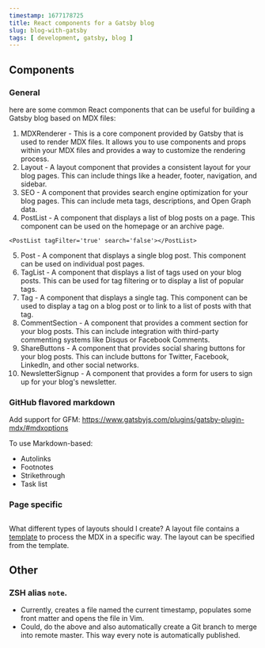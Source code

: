 ```yaml
---
timestamp: 1677178725
title: React components for a Gatsby blog
slug: blog-with-gatsby
tags: [ development, gatsby, blog ]
---
```


## Components

### General

here are some common React components that can be useful for building a Gatsby blog based on MDX files:

1. MDXRenderer - This is a core component provided by Gatsby that is used to render MDX files. It allows you to use components and props within your MDX files and provides a way to customize the rendering process.
2. Layout - A layout component that provides a consistent layout for your blog pages. This can include things like a header, footer, navigation, and sidebar.
3. SEO - A component that provides search engine optimization for your blog pages. This can include meta tags, descriptions, and Open Graph data.
4. PostList - A component that displays a list of blog posts on a page. This component can be used on the homepage or an archive page.

```
<PostList tagFilter='true' search='false'></PostList>
``` 

5. Post - A component that displays a single blog post. This component can be used on individual post pages.
6. TagList - A component that displays a list of tags used on your blog posts. This can be used for tag filtering or to display a list of popular tags.
7. Tag - A component that displays a single tag. This component can be used to display a tag on a blog post or to link to a list of posts with that tag.
8. CommentSection - A component that provides a comment section for your blog posts. This can include integration with third-party commenting systems like Disqus or Facebook Comments.
1. ShareButtons - A component that provides social sharing buttons for your blog posts. This can include buttons for Twitter, Facebook, LinkedIn, and other social networks.
2.  NewsletterSignup - A component that provides a form for users to sign up for your blog's newsletter.


### GitHub flavored markdown

Add support for GFM: https://www.gatsbyjs.com/plugins/gatsby-plugin-mdx/#mdxoptions

To use Markdown-based:
- Autolinks
- Footnotes
- Strikethrough
- Task list



### Page specific



##

What different types of layouts should I create? A layout file contains a [template](https://www.gatsbyjs.com/plugins/gatsby-mdx-fix/#default-layouts) to process the MDX in a specific way. The layout can be specified from the template. 


## Other

### ZSH alias `note`.

- Currently, creates a file named the current timestamp, populates some front matter and opens the file in Vim. 
- Could, do the above and also automatically create a Git branch to merge into remote master. This way every note is automatically published.

